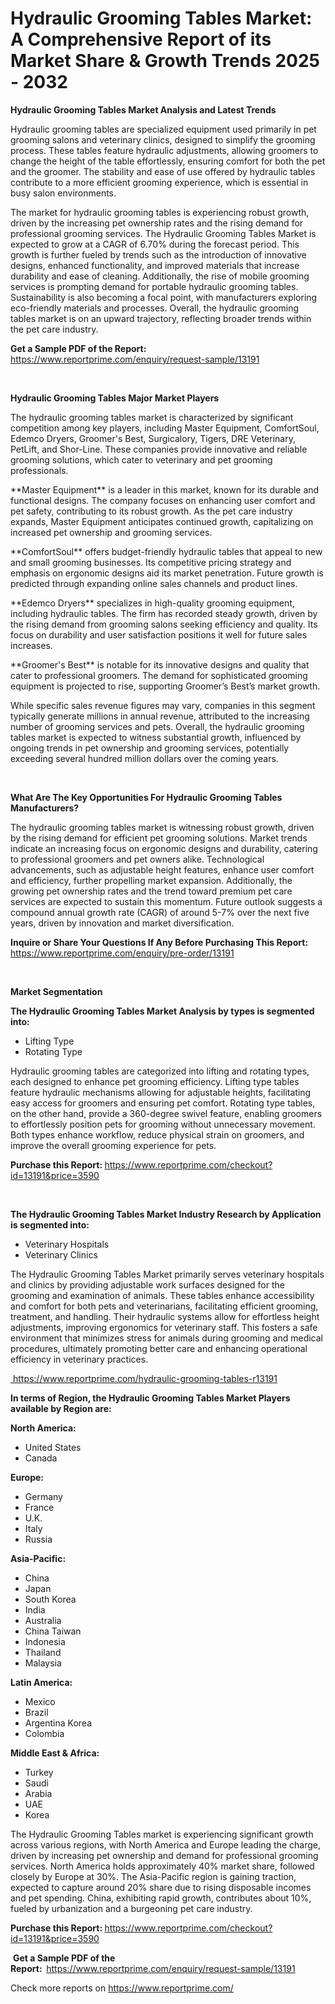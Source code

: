 <p><h1>Hydraulic Grooming Tables Market: A Comprehensive Report of its Market Share & Growth Trends 2025 - 2032</h1></p><p><strong>Hydraulic Grooming Tables Market Analysis and Latest Trends</strong></p>
<p><p>Hydraulic grooming tables are specialized equipment used primarily in pet grooming salons and veterinary clinics, designed to simplify the grooming process. These tables feature hydraulic adjustments, allowing groomers to change the height of the table effortlessly, ensuring comfort for both the pet and the groomer. The stability and ease of use offered by hydraulic tables contribute to a more efficient grooming experience, which is essential in busy salon environments.</p><p>The market for hydraulic grooming tables is experiencing robust growth, driven by the increasing pet ownership rates and the rising demand for professional grooming services. The Hydraulic Grooming Tables Market is expected to grow at a CAGR of 6.70% during the forecast period. This growth is further fueled by trends such as the introduction of innovative designs, enhanced functionality, and improved materials that increase durability and ease of cleaning. Additionally, the rise of mobile grooming services is prompting demand for portable hydraulic grooming tables. Sustainability is also becoming a focal point, with manufacturers exploring eco-friendly materials and processes. Overall, the hydraulic grooming tables market is on an upward trajectory, reflecting broader trends within the pet care industry.</p></p>
<p><strong>Get a Sample PDF of the Report:&nbsp;</strong> <a href="https://www.reportprime.com/enquiry/request-sample/13191?utm_campaign=1581&utm_medium=2&utm_source=Github&utm_content=ia&utm_term=19032025&utm_id=hydraulic-grooming-tables">https://www.reportprime.com/enquiry/request-sample/13191</a></p>
<p>&nbsp;</p>
<p><strong>Hydraulic Grooming Tables Major Market Players</strong></p>
<p><p>The hydraulic grooming tables market is characterized by significant competition among key players, including Master Equipment, ComfortSoul, Edemco Dryers, Groomer's Best, Surgicalory, Tigers, DRE Veterinary, PetLift, and Shor-Line. These companies provide innovative and reliable grooming solutions, which cater to veterinary and pet grooming professionals.</p><p>**Master Equipment** is a leader in this market, known for its durable and functional designs. The company focuses on enhancing user comfort and pet safety, contributing to its robust growth. As the pet care industry expands, Master Equipment anticipates continued growth, capitalizing on increased pet ownership and grooming services.</p><p>**ComfortSoul** offers budget-friendly hydraulic tables that appeal to new and small grooming businesses. Its competitive pricing strategy and emphasis on ergonomic designs aid its market penetration. Future growth is predicted through expanding online sales channels and product lines.</p><p>**Edemco Dryers** specializes in high-quality grooming equipment, including hydraulic tables. The firm has recorded steady growth, driven by the rising demand from grooming salons seeking efficiency and quality. Its focus on durability and user satisfaction positions it well for future sales increases.</p><p>**Groomer's Best** is notable for its innovative designs and quality that cater to professional groomers. The demand for sophisticated grooming equipment is projected to rise, supporting Groomer’s Best’s market growth.</p><p>While specific sales revenue figures may vary, companies in this segment typically generate millions in annual revenue, attributed to the increasing number of grooming services and pets. Overall, the hydraulic grooming tables market is expected to witness substantial growth, influenced by ongoing trends in pet ownership and grooming services, potentially exceeding several hundred million dollars over the coming years.</p></p>
<p>&nbsp;</p>
<p><strong>What Are The Key Opportunities For Hydraulic Grooming Tables Manufacturers?</strong></p>
<p><p>The hydraulic grooming tables market is witnessing robust growth, driven by the rising demand for efficient pet grooming solutions. Market trends indicate an increasing focus on ergonomic designs and durability, catering to professional groomers and pet owners alike. Technological advancements, such as adjustable height features, enhance user comfort and efficiency, further propelling market expansion. Additionally, the growing pet ownership rates and the trend toward premium pet care services are expected to sustain this momentum. Future outlook suggests a compound annual growth rate (CAGR) of around 5-7% over the next five years, driven by innovation and market diversification.</p></p>
<p><strong>Inquire or Share Your Questions If Any Before Purchasing This Report:</strong> <a href="https://www.reportprime.com/enquiry/pre-order/13191?utm_campaign=1581&utm_medium=2&utm_source=Github&utm_content=ia&utm_term=19032025&utm_id=hydraulic-grooming-tables">https://www.reportprime.com/enquiry/pre-order/13191</a></p>
<p>&nbsp;</p>
<p><strong>Market Segmentation</strong></p>
<p><strong>The Hydraulic Grooming Tables Market Analysis by types is segmented into:</strong></p>
<p><ul><li>Lifting Type</li><li>Rotating Type</li></ul></p>
<p><p>Hydraulic grooming tables are categorized into lifting and rotating types, each designed to enhance pet grooming efficiency. Lifting type tables feature hydraulic mechanisms allowing for adjustable heights, facilitating easy access for groomers and ensuring pet comfort. Rotating type tables, on the other hand, provide a 360-degree swivel feature, enabling groomers to effortlessly position pets for grooming without unnecessary movement. Both types enhance workflow, reduce physical strain on groomers, and improve the overall grooming experience for pets.</p></p>
<p><strong>Purchase this Report:&nbsp;</strong><a href="https://www.reportprime.com/checkout?id=13191&price=3590&utm_campaign=1581&utm_medium=2&utm_source=Github&utm_content=ia&utm_term=19032025&utm_id=hydraulic-grooming-tables">https://www.reportprime.com/checkout?id=13191&price=3590</a></p>
<p>&nbsp;</p>
<p><strong>The Hydraulic Grooming Tables Market Industry Research by Application is segmented into:</strong></p>
<p><ul><li>Veterinary Hospitals</li><li>Veterinary Clinics</li></ul></p>
<p><p>The Hydraulic Grooming Tables Market primarily serves veterinary hospitals and clinics by providing adjustable work surfaces designed for the grooming and examination of animals. These tables enhance accessibility and comfort for both pets and veterinarians, facilitating efficient grooming, treatment, and handling. Their hydraulic systems allow for effortless height adjustments, improving ergonomics for veterinary staff. This fosters a safe environment that minimizes stress for animals during grooming and medical procedures, ultimately promoting better care and enhancing operational efficiency in veterinary practices.</p></p>
<p><a href="https://www.reportprime.com/hydraulic-grooming-tables-r13191?utm_campaign=1581&utm_medium=2&utm_source=Github&utm_content=ia&utm_term=19032025&utm_id=hydraulic-grooming-tables">&nbsp;https://www.reportprime.com/hydraulic-grooming-tables-r13191</a></p>
<p><strong>In terms of Region, the Hydraulic Grooming Tables Market Players available by Region are:</strong></p>
<p>
    <p> <strong> North America: </strong>
        <ul>
            <li>United States</li>
            <li>Canada</li>
        </ul>
        </p> 
    <p> <strong> Europe: </strong>
        <ul>
            <li>Germany</li>
            <li>France</li>
            <li>U.K.</li>
            <li>Italy</li>
            <li>Russia</li>
        </ul>
        </p> 
    <p> <strong> Asia-Pacific: </strong>
        <ul>
            <li>China</li>
            <li>Japan</li>
            <li>South Korea</li>
            <li>India</li>
            <li>Australia</li>
            <li>China Taiwan</li>
            <li>Indonesia</li>
            <li>Thailand</li>
            <li>Malaysia</li>
        </ul>
        </p> 
    <p> <strong> Latin America: </strong>
        <ul>
            <li>Mexico</li>
            <li>Brazil</li>
            <li>Argentina Korea</li>
            <li>Colombia</li>
        </ul>
        </p> 
    <p> <strong> Middle East & Africa: </strong>
        <ul>
            <li>Turkey</li>
            <li>Saudi</li>
            <li>Arabia</li>
            <li>UAE</li>
            <li>Korea</li>
        </ul>
    </p>
    </p>
<p><p>The Hydraulic Grooming Tables market is experiencing significant growth across various regions, with North America and Europe leading the charge, driven by increasing pet ownership and demand for professional grooming services. North America holds approximately 40% market share, followed closely by Europe at 30%. The Asia-Pacific region is gaining traction, expected to capture around 20% share due to rising disposable incomes and pet spending. China, exhibiting rapid growth, contributes about 10%, fueled by urbanization and a burgeoning pet care industry.</p></p>
<p><strong>Purchase this Report: </strong><a href="https://www.reportprime.com/checkout?id=13191&price=3590&utm_campaign=1581&utm_medium=2&utm_source=Github&utm_content=ia&utm_term=19032025&utm_id=hydraulic-grooming-tables">https://www.reportprime.com/checkout?id=13191&price=3590</a></p>
<p>&nbsp;<strong>Get a Sample PDF of the Report:&nbsp;&nbsp;</strong><a href="https://www.reportprime.com/enquiry/request-sample/13191?utm_campaign=1581&utm_medium=2&utm_source=Github&utm_content=ia&utm_term=19032025&utm_id=hydraulic-grooming-tables">https://www.reportprime.com/enquiry/request-sample/13191</a></p>
<p><strong></strong></p>
<p>Check more reports on <a href="https://www.reportprime.com/?utm_campaign=1581&utm_medium=2&utm_source=Github&utm_content=ia&utm_term=19032025&utm_id=hydraulic-grooming-tables">https://www.reportprime.com/</a></p>
